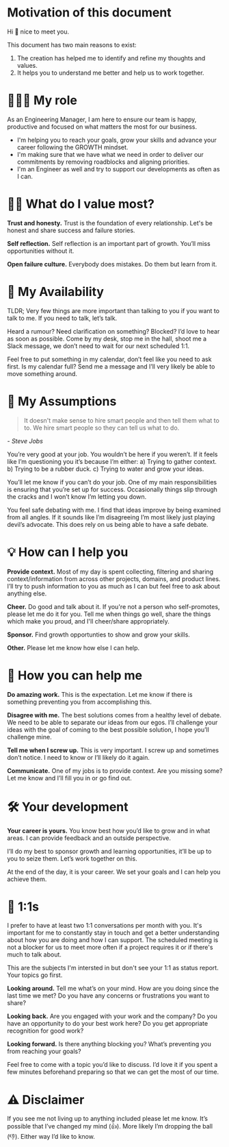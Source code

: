 # Motivation of this document
Hi 👋 nice to meet you.

This document has two main reasons to exist:
1) The creation has helped me to identify and refine my thoughts and values.
2) It helps you to understand me better and help us to work together.

# 👨🏻‍💻 My role
As an Engineering Manager, I am here to ensure our team is happy, productive and focused on what matters the most for our business.
* I'm helping you to reach your goals, grow your skills and advance your career following the GROWTH mindset.
* I'm making sure that we have what we need in order to deliver our commitments by removing roadblocks and aligning priorities. 
* I'm an Engineer as well and try to support our developments as often as I can.

# 🙌🏻 What do I value most?
**Trust and honesty.** Trust is the foundation of every relationship. Let's be honest and share success and failure stories.

**Self reflection.** Self reflection is an important part of growth. You’ll miss opportunities without it.

**Open failure culture.** Everybody does mistakes. Do them but learn from it.

# 📲 My Availability
TLDR; Very few things are more important than talking to you if you want to talk to me. If you need to talk, let’s talk.

Heard a rumour? Need clarification on something? Blocked? 
I’d love to hear as soon as possible. Come by my desk, stop me in the hall, shoot me a Slack message, we don’t need to wait for our next scheduled 1:1.

Feel free to put something in my calendar, don’t feel like you need to ask first.
Is my calendar full? Send me a message and I’ll very likely be able to move something around.

# 🔮 My Assumptions
> It doesn't make sense to hire smart people and then tell them what to to. We hire smart people so they can tell us what to do.

*- Steve Jobs*

You’re very good at your job. You wouldn’t be here if you weren’t. If it feels like I’m questioning you it’s because I’m either: 
a) Trying to gather context. 
b) Trying to be a rubber duck.
c) Trying to water and grow your ideas.

You’ll let me know if you can’t do your job. One of my main responsibilities is ensuring that you’re set up for success. Occasionally things slip through the cracks and I won’t know I’m letting you down.

You feel safe debating with me. I find that ideas improve by being examined from all angles. If it sounds like I’m disagreeing I’m most likely just playing devil’s advocate. This does rely on us being able to have a safe debate.

# 💡 How can I help you
**Provide context.** Most of my day is spent collecting, filtering and sharing context/information from across other projects, domains, and product lines. I’ll try to push information to you as much as I can but feel free to ask about anything else.

**Cheer.** Do good and talk about it. If you're not a person who self-promotes, please let me do it for you. Tell me when things go well, share the things which make you proud, and I'll cheer/share appropriately.

**Sponsor.** Find growth opportunties to show and grow your skills.

**Other.** Please let me know how else I can help. 

# 💪 How you can help me
**Do amazing work.** 
This is the expectation. Let me know if there is something preventing you from accomplishing this.

**Disagree with me.** 
The best solutions comes from a healthy level of debate. We need to be able to separate our ideas from our egos. I’ll challenge your ideas with the goal of coming to the best possible solution, I hope you’ll challenge mine.

**Tell me when I screw up.** 
This is very important. I screw up and sometimes don’t notice. I need to know or I’ll likely do it again.

**Communicate.** 
One of my jobs is to provide context. Are you missing some? Let me know and I’ll fill you in or go find out.

# 🛠 Your development
**Your career is yours.** You know best how you’d like to grow and in what areas. I can provide feedback and an outside perspective.

I’ll do my best to sponsor growth and learning opportunities, it’ll be up to you to seize them. Let’s work together on this.

At the end of the day, it is your career. We set your goals and I can help you achieve them.

# 🔁 1:1s
I prefer to have at least two 1:1 conversations per month with you.
It's important for me to constantly stay in touch and get a better understanding about how you are doing and how I can support.
The scheduled meeting is not a blocker for us to meet more often if a project requires it or if there's much to talk about.

This are the subjects I'm intersted in but don't see your 1:1 as status report. Your topics go first.

**Looking around.** Tell me what’s on your mind. How are you doing since the last time we met? Do you have any concerns or frustrations you want to share?

**Looking back.** Are you engaged with your work and the company? Do you have an opportunity to do your best work here? Do you get appropriate recognition for good work? 

**Looking forward.** Is there anything blocking you? What’s preventing you from reaching your goals?

Feel free to come with a topic you’d like to discuss. I’d love it if you spent a few minutes beforehand preparing so that we can get the most of our time.

# ⚠️ Disclaimer
If you see me not living up to anything included please let me know. It’s possible that I’ve changed my mind (👍). More likely I’m dropping the ball (👎). Either way I’d like to know.
